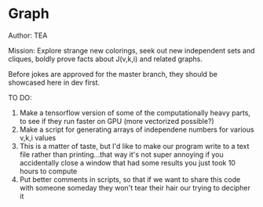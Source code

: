 # Graph

Author: TEA

Mission: Explore strange new colorings, seek out new independent sets and cliques, boldly prove facts about J(v,k,i) and related graphs.

Before jokes are approved for the master branch, they should be showcased here in dev first.

TO DO:

1) Make a tensorflow version of some of the computationally heavy parts, to see if they run faster on GPU (more vectorized possible?)
2) Make a script for generating arrays of independene numbers for various v,k,i values
3) This is a matter of taste, but I'd like to make our program write to a text file rather than printing...that way it's not super annoying if you accidentally close a window that had some results you just took 10 hours to compute
4) Put better comments in scripts, so that if we want to share this code with someone someday they won't tear their hair our trying to decipher it
